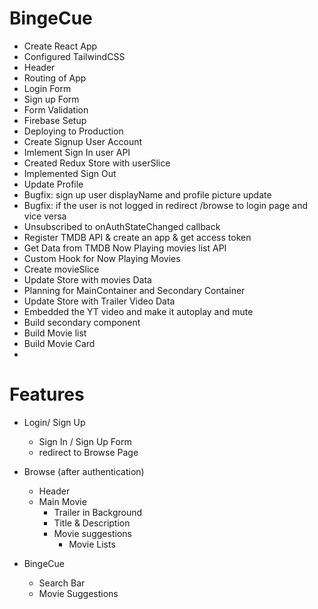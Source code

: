 
# BingeCue

- Create React App
- Configured TailwindCSS 
- Header
- Routing of App
- Login Form
- Sign up Form 
- Form Validation  
- Firebase Setup
- Deploying to Production
- Create Signup User Account 
- Imlement Sign In user API
- Created Redux Store with userSlice
- Implemented Sign Out
- Update Profile
- Bugfix: sign up user displayName and profile picture update
- Bugfix: if the user is not logged in redirect /browse to login page and vice versa
- Unsubscribed to onAuthStateChanged callback
- Register TMDB API & create an app & get access token
- Get Data from TMDB Now Playing movies list API
- Custom Hook for Now Playing Movies
- Create movieSlice
- Update Store with movies Data
- Planning for MainContainer and Secondary Container
- Update Store with Trailer Video Data
- Embedded the YT video and make it autoplay and mute
- Build secondary component
- Build Movie list
- Build Movie Card
- 



# Features
- Login/ Sign Up
    - Sign In / Sign Up Form
    - redirect to Browse Page

- Browse (after authentication)
    - Header
    - Main Movie
        - Trailer in Background
        - Title & Description
        - Movie suggestions
            - Movie Lists 

- BingeCue
    - Search Bar
    - Movie Suggestions